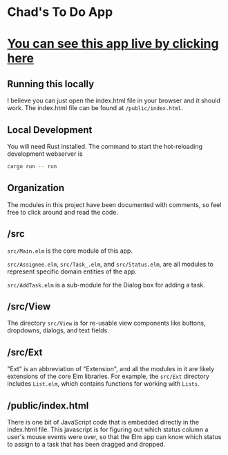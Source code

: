 # Chad's To Do App
# [You can see this app live by clicking here](https://chad-stearns-well-todo-app.netlify.app/)

## Running this locally
I believe you can just open the index.html file in your browser and it should work. The index.html file can be found at `/public/index.html`.

## Local Development
You will need Rust installed. The command to start the hot-reloading development webserver is
```bash
cargo run -- run
```

## Organization
The modules in this project have been documented with comments, so feel free to click around
and read the code.

## /src
`src/Main.elm` is the core module of this app.

`src/Assignee.elm`, `src/Task_.elm`, and `src/Status.elm`, are all modules to represent specific domain entities of the app. 

`src/AddTask.elm` is a sub-module for the Dialog box for adding a task. 

## /src/View
The directory `src/View` is for re-usable view components like buttons, dropdowns, dialogs, and text fields.

## /src/Ext
"Ext" is an abbreviation of "Extension", and all the modules in it are likely extensions of the core Elm libraries. For example, the
`src/Ext` directory includes `List.elm`, which contains functions for working with `Lists`. 

## /public/index.html
There is one bit of JavaScript code that is embedded directly in the index.html file. This javascript is for figuring out which status column a user's mouse events were over, so that the Elm app can know which status to assign to a task that has been dragged and dropped.